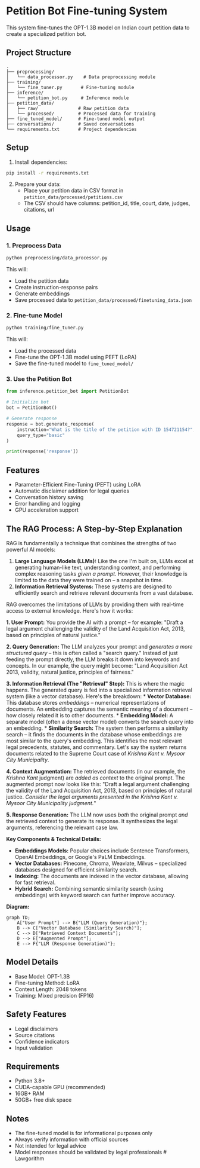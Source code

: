 # Petition Bot Fine-tuning System

This system fine-tunes the OPT-1.3B model on Indian court petition data to create a specialized petition bot.

## Project Structure

```
.
├── preprocessing/
│   └── data_processor.py    # Data preprocessing module
├── training/
│   └── fine_tuner.py       # Fine-tuning module
├── inference/
│   └── petition_bot.py     # Inference module
├── petition_data/
│   ├── raw/               # Raw petition data
│   └── processed/         # Processed data for training
├── fine_tuned_model/      # Fine-tuned model output
├── conversations/         # Saved conversations
└── requirements.txt       # Project dependencies
```

## Setup

1. Install dependencies:
```bash
pip install -r requirements.txt
```

2. Prepare your data:
   - Place your petition data in CSV format in `petition_data/processed/petitions.csv`
   - The CSV should have columns: petition_id, title, court, date, judges, citations, url

## Usage

### 1. Preprocess Data

```bash
python preprocessing/data_processor.py
```

This will:
- Load the petition data
- Create instruction-response pairs
- Generate embeddings
- Save processed data to `petition_data/processed/finetuning_data.json`

### 2. Fine-tune Model

```bash
python training/fine_tuner.py
```

This will:
- Load the processed data
- Fine-tune the OPT-1.3B model using PEFT (LoRA)
- Save the fine-tuned model to `fine_tuned_model/`

### 3. Use the Petition Bot

```python
from inference.petition_bot import PetitionBot

# Initialize bot
bot = PetitionBot()

# Generate response
response = bot.generate_response(
    instruction="What is the title of the petition with ID 154721154?",
    query_type="basic"
)

print(response['response'])
```

## Features

- Parameter-Efficient Fine-Tuning (PEFT) using LoRA
- Automatic disclaimer addition for legal queries
- Conversation history saving
- Error handling and logging
- GPU acceleration support

## The RAG Process: A Step-by-Step Explanation

RAG is fundamentally a technique that combines the strengths of two powerful AI models:

1.  **Large Language Models (LLMs):** Like the one I'm built on, LLMs excel at generating human-like text,
    understanding context, and performing complex reasoning tasks *given a prompt*. However, their knowledge is
    limited to the data they were trained on – a snapshot in time.
2.  **Information Retrieval Systems:** These systems are designed to efficiently search and retrieve relevant
    documents from a vast database.

RAG overcomes the limitations of LLMs by providing them with real-time access to external knowledge. Here's how it
works:

**1. User Prompt:** You provide the AI with a prompt – for example: "Draft a legal argument challenging the
validity of the Land Acquisition Act, 2013, based on principles of natural justice."

**2. Query Generation:**  The LLM analyzes your prompt and *generates a more structured query* – this is often
called a "search query."  Instead of just feeding the prompt directly, the LLM breaks it down into keywords and
concepts. In our example, the query might become: "Land Acquisition Act 2013, validity, natural justice,
principles of fairness."

**3. Information Retrieval (The "Retrieval" Step):**  This is where the magic happens. The generated query is fed
into a specialized information retrieval system (like a vector database).  Here's the breakdown:
    * **Vector Database:** This database stores *embeddings* – numerical representations of documents. An
      embedding captures the semantic meaning of a document – how closely related it is to other documents.
    * **Embedding Model:** A separate model (often a dense vector model) converts the search query into an
      embedding.
    * **Similarity Search:** The system then performs a similarity search – it finds the documents in the database
      whose embeddings are most similar to the query's embedding.  This identifies the most relevant legal precedents,
      statutes, and commentary. Let's say the system returns documents related to the Supreme Court case of *Krishna
      Kant v. Mysoor City Municipality*.

**4. Context Augmentation:** The retrieved documents (in our example, the *Krishna Kant* judgment) are *added as
context* to the original prompt.  The augmented prompt now looks like this: "Draft a legal argument challenging
the validity of the Land Acquisition Act, 2013, based on principles of natural justice.  *Consider the legal
arguments presented in the Krishna Kant v. Mysoor City Municipality judgment.*"

**5. Response Generation:** The LLM now uses *both* the original prompt *and* the retrieved context to generate
its response. It synthesizes the legal arguments, referencing the relevant case law.

**Key Components & Technical Details:**

*   **Embeddings Models:**  Popular choices include Sentence Transformers, OpenAI Embeddings, or Google's PaLM
    Embeddings.
*   **Vector Databases:** Pinecone, Chroma, Weaviate, Milvus – specialized databases designed for efficient
    similarity search.
*   **Indexing:** The documents are indexed in the vector database, allowing for fast retrieval.
*   **Hybrid Search:** Combining semantic similarity search (using embeddings) with keyword search can further
    improve accuracy.

**Diagram:**

```mermaid
graph TD;
    A["User Prompt"] --> B{"LLM (Query Generation)"};
    B --> C["Vector Database (Similarity Search)"];
    C --> D["Retrieved Context Documents"];
    D --> E["Augmented Prompt"];
    E --> F{"LLM (Response Generation)"};
```

## Model Details

- Base Model: OPT-1.3B
- Fine-tuning Method: LoRA
- Context Length: 2048 tokens
- Training: Mixed precision (FP16)

## Safety Features

- Legal disclaimers
- Source citations
- Confidence indicators
- Input validation

## Requirements

- Python 3.8+
- CUDA-capable GPU (recommended)
- 16GB+ RAM
- 50GB+ free disk space

## Notes

- The fine-tuned model is for informational purposes only
- Always verify information with official sources
- Not intended for legal advice
- Model responses should be validated by legal professionals #   L a w g o r i t h m 
 
 
